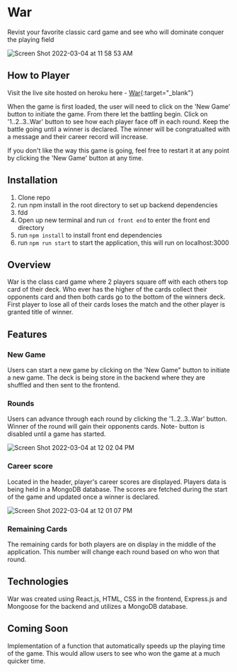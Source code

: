 # War
Revist your favorite classic card game and see who will dominate conquer the playing field

![Screen Shot 2022-03-04 at 11 58 53 AM](https://user-images.githubusercontent.com/66323451/156806632-0205c60a-0019-4ed8-a809-fd52598c8c41.png)

## How to Player
Visit the live site hosted on heroku here - [ War](https://war-cardsgame.herokuapp.com/){:target="\_blank"}

When the game is first loaded, the user will need to click on the 'New Game' button to initiate the game. From there let the battling begin. Click on '1..2..3..War' button to see how each player face off in each round. Keep the battle going until a winner is declared. The winner will be congratualted with a message and their career record will increase.

If you don't like the way this game is going, feel free to restart it at any point by clicking the 'New Game' button at any time.


## Installation
1. Clone repo
2. run npm install in the root directory to set up backend dependencies
3. fdd
4. Open up new terminal and run `cd front end` to enter the front end directory
5. run `npm install` to install front end dependencies
6. run `npm run start` to start the application, this will run on localhost:3000

## Overview

War is the class card game where 2 players square off with each others top card of their deck. Who ever has the higher of the cards collect their opponents card and then both cards go to the bottom of the winners deck. First player to lose all of their cards loses the match and the other player is granted title of winner.

## Features

### New Game
Users can start a new game by clicking on the 'New Game" button to initiate a new game. The deck is being store in the backend where they are shuffled and then sent to the frontend.

### Rounds
Users can advance through each round by clicking the '1..2..3..War' button. Winner of the round will gain their opponents cards. Note- button is disabled until a game has started.

![Screen Shot 2022-03-04 at 12 02 04 PM](https://user-images.githubusercontent.com/66323451/156807125-724c8019-31f1-4647-b990-32425e624f16.png)

### Career score
Located in the header, player's career scores are displayed. Players data is being held in a MongoDB database. The scores are fetched during the start of the game and updated once a winner is declared.

![Screen Shot 2022-03-04 at 12 01 07 PM](https://user-images.githubusercontent.com/66323451/156806909-019e625e-ddce-4f60-995e-4a0ef02d7080.png)


### Remaining Cards
The remaining cards for both players are on display in the middle of the application. This number will change each round based on who won that round.



## Technologies

War was created using React.js, HTML, CSS in the frontend, Express.js and Mongoose for the backend and utilizes a MongoDB database.

## Coming Soon

Implementation of a function that automatically speeds up the playing time of the game. This would allow users to see who won the game at a much quicker time.
